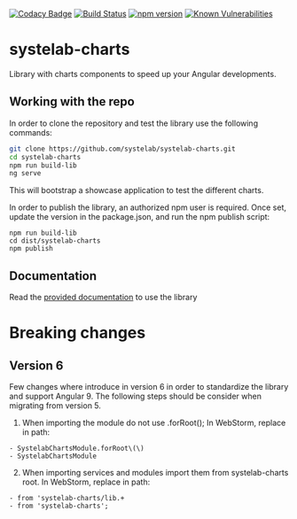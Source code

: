 [![Codacy Badge](https://api.codacy.com/project/badge/Grade/e20387044bae4723b400f30df8c973f9)](https://app.codacy.com/app/alfonsserra/systelab-charts?utm_source=github.com&utm_medium=referral&utm_content=systelab/systelab-charts&utm_campaign=badger)
[![Build Status](https://travis-ci.org/systelab/systelab-charts.svg?branch=master)](https://travis-ci.org/systelab/systelab-charts)
[![npm version](https://badge.fury.io/js/systelab-charts.svg)](https://badge.fury.io/js/systelab-charts)
[![Known Vulnerabilities](https://snyk.io/test/github/systelab/systelab-charts/badge.svg?targetFile=package.json)](https://snyk.io/test/github/systelab/systelab-charts?targetFile=package.json)

# systelab-charts

Library with charts components to speed up your Angular developments.

## Working with the repo

In order to clone the repository and test the library use the following commands:

```bash
git clone https://github.com/systelab/systelab-charts.git
cd systelab-charts
npm run build-lib
ng serve
```

This will bootstrap a showcase application to test the different charts.

In order to publish the library, an authorized npm user is required. Once set, update the version in the package.json, and run the npm publish script:

```npm
npm run build-lib
cd dist/systelab-charts
npm publish
```

## Documentation

Read the [provided documentation](https://github.com/systelab/systelab-charts/blob/master/projects/systelab-charts/README.md) to use the library 

# Breaking changes

## Version 6
Few changes where introduce in version 6 in order to standardize the library and support Angular 9.
The following steps should be consider when migrating from version 5.

1. When importing the module do not use .forRoot(); In WebStorm, replace in path:
```
- SystelabChartsModule.forRoot\(\)
- SystelabChartsModule
```
2. When importing services and modules import them from systelab-charts root. In WebStorm, replace in path:
```
- from 'systelab-charts/lib.+ 
- from 'systelab-charts';
```
